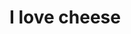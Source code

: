<head>
        <title> 🐾 Pets R Us</title>
        <meta charset="utf-8">
        <style>
            #header {
                background: "cats.jpg";
            }
        </style>
  <body>
  <h1 id="header">I love cheese<h1>
  
  </body>
    </head>

